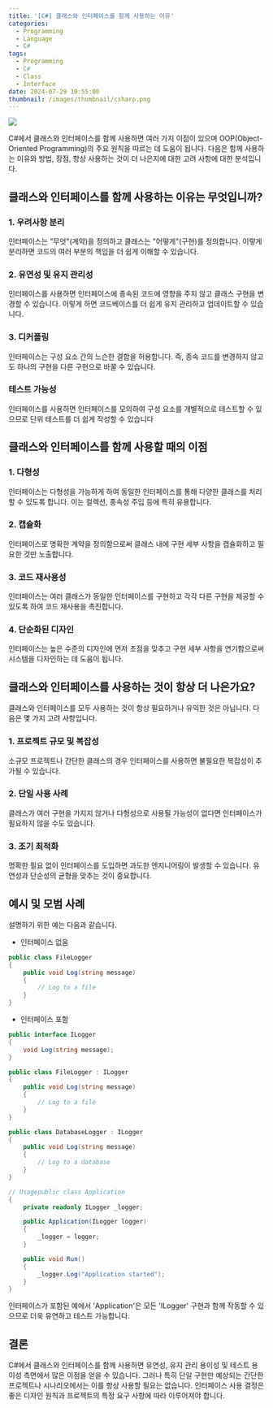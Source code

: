 ```yaml
---
title: '[C#] 클래스와 인터페이스를 함께 사용하는 이유'
categories:
  - Programming
  - Language
  - C#
tags:
  - Programming
  - C#
  - Class
  - Interface
date: 2024-07-29 10:55:00
thumbnail: /images/thumbnail/csharp.png
---
```


![](/images/header/csharp-9.png)

C#에서 클래스와 인터페이스를 함께 사용하면 여러 가지 이점이 있으며 OOP(Object-Oriented Programming)의 주요 원칙을 따르는 데 도움이 됩니다. 다음은 함께 사용하는 이유와 방법, 장점, 항상 사용하는 것이 더 나은지에 대한 고려 사항에 대한 분석입니다.

## 클래스와 인터페이스를 함께 사용하는 이유는 무엇입니까?

### 1. 우려사항 분리

인터페이스는 "무엇"(계약)을 정의하고 클래스는 "어떻게"(구현)를 정의합니다. 이렇게 분리하면 코드의 여러 부분의 책임을 더 쉽게 이해할 수 있습니다.

### 2. 유연성 및 유지 관리성

인터페이스를 사용하면 인터페이스에 종속된 코드에 영향을 주지 않고 클래스 구현을 변경할 수 있습니다. 이렇게 하면 코드베이스를 더 쉽게 유지 관리하고 업데이트할 수 있습니다.

### 3. 디커플링

인터페이스는 구성 요소 간의 느슨한 결합을 허용합니다. 즉, 종속 코드를 변경하지 않고도 하나의 구현을 다른 구현으로 바꿀 수 있습니다.

### 테스트 가능성

인터페이스를 사용하면 인터페이스를 모의하여 구성 요소를 개별적으로 테스트할 수 있으므로 단위 테스트를 더 쉽게 작성할 수 있습니다

## 클래스와 인터페이스를 함께 사용할 때의 이점

### 1. 다형성

인터페이스는 다형성을 가능하게 하여 동일한 인터페이스를 통해 다양한 클래스를 처리할 수 있도록 합니다. 이는 컬렉션, 종속성 주입 등에 특히 유용합니다.

### 2. 캡슐화

인터페이스로 명확한 계약을 정의함으로써 클래스 내에 구현 세부 사항을 캡슐화하고 필요한 것만 노출합니다.

### 3. 코드 재사용성

인터페이스는 여러 클래스가 동일한 인터페이스를 구현하고 각각 다른 구현을 제공할 수 있도록 하여 코드 재사용을 촉진합니다.

### 4. 단순화된 디자인

인터페이스는 높은 수준의 디자인에 먼저 초점을 맞추고 구현 세부 사항을 연기함으로써 시스템을 디자인하는 데 도움이 됩니다.

## 클래스와 인터페이스를 사용하는 것이 항상 더 나은가요?

클래스와 인터페이스를 모두 사용하는 것이 항상 필요하거나 유익한 것은 아닙니다. 다음은 몇 가지 고려 사항입니다.

### 1. 프로젝트 규모 및 복잡성

소규모 프로젝트나 간단한 클래스의 경우 인터페이스를 사용하면 불필요한 복잡성이 추가될 수 있습니다.

### 2. 단일 사용 사례

클래스가 여러 구현을 가지지 않거나 다형성으로 사용될 가능성이 없다면 인터페이스가 필요하지 않을 수도 있습니다.

### 3. 조기 최적화

명확한 필요 없이 인터페이스를 도입하면 과도한 엔지니어링이 발생할 수 있습니다. 유연성과 단순성의 균형을 맞추는 것이 중요합니다.

## 예시 및 모범 사례

설명하기 위한 예는 다음과 같습니다.

- 인터페이스 없음

```csharp
public class FileLogger
{
    public void Log(string message)
    {
        // Log to a file
    }
}
```

- 인터페이스 포함

```csharp
public interface ILogger
{
    void Log(string message);
}

public class FileLogger : ILogger
{
    public void Log(string message)
    {
        // Log to a file
    }
}

public class DatabaseLogger : ILogger
{
    public void Log(string message)
    {
        // Log to a database
    }
}

// Usagepublic class Application
{
    private readonly ILogger _logger;

    public Application(ILogger logger)
    {
        _logger = logger;
    }

    public void Run()
    {
        _logger.Log("Application started");
    }
}
```

인터페이스가 포함된 예에서 'Application'은 모든 'ILogger' 구현과 함께 작동할 수 있으므로 더욱 유연하고 테스트 가능합니다.

## 결론

C#에서 클래스와 인터페이스를 함께 사용하면 유연성, 유지 관리 용이성 및 테스트 용이성 측면에서 많은 이점을 얻을 수 있습니다. 그러나 특히 단일 구현만 예상되는 간단한 프로젝트나 시나리오에서는 이를 항상 사용할 필요는 없습니다. 인터페이스 사용 결정은 좋은 디자인 원칙과 프로젝트의 특정 요구 사항에 따라 이루어져야 합니다.
